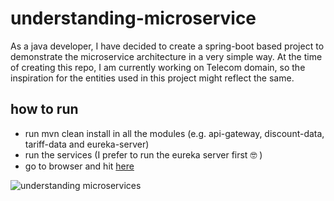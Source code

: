 # understanding-microservice
As a java developer, I have decided to create a spring-boot based project to demonstrate the microservice architecture in a very simple way.
At the time of creating this repo, I am currently working on Telecom domain, so the inspiration for the entities used in this project might reflect the same.

## how to run
- run mvn clean install in all the modules (e.g. api-gateway, discount-data, tariff-data and eureka-server)
- run the services (I prefer to run the eureka server first :nerd_face: )
- go to browser and hit [here](http://localhost:8999/tariffdata/12)


![understanding microservices](https://user-images.githubusercontent.com/69397328/174430366-4170e614-8f6e-443e-9366-34033526dad4.svg)

